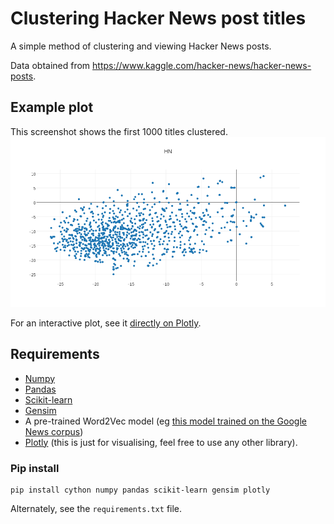 # Clustering Hacker News post titles

A simple method of clustering and viewing Hacker News posts.

Data obtained from https://www.kaggle.com/hacker-news/hacker-news-posts.

## Example plot

This screenshot shows the first 1000 titles clustered.
![Clustered HN Post Titles](newplot.png)

For an interactive plot, see it [directly on Plotly](https://plot.ly/~insectatorious/0/hn/?share_key=0lYgWDNOnSdCvdk6mb2qjq).

## Requirements 

- [Numpy](http://www.numpy.org/)
- [Pandas](http://pandas.pydata.org/)
- [Scikit-learn](http://scikit-learn.org/stable/)
- [Gensim](https://radimrehurek.com/gensim/)
- A pre-trained Word2Vec model (eg [this model trained on the Google News corpus](https://drive.google.com/file/d/0B7XkCwpI5KDYNlNUTTlSS21pQmM/edit?usp=sharing))
- [Plotly](https://plot.ly/feed/) (this is just for visualising, feel free to use any other library).

### Pip install

```
pip install cython numpy pandas scikit-learn gensim plotly
```

Alternately, see the `requirements.txt` file.
